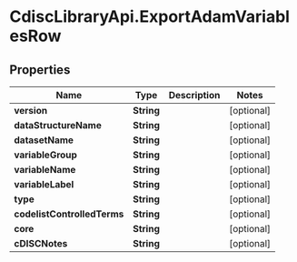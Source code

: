 # CdiscLibraryApi.ExportAdamVariablesRow

## Properties

Name | Type | Description | Notes
------------ | ------------- | ------------- | -------------
**version** | **String** |  | [optional] 
**dataStructureName** | **String** |  | [optional] 
**datasetName** | **String** |  | [optional] 
**variableGroup** | **String** |  | [optional] 
**variableName** | **String** |  | [optional] 
**variableLabel** | **String** |  | [optional] 
**type** | **String** |  | [optional] 
**codelistControlledTerms** | **String** |  | [optional] 
**core** | **String** |  | [optional] 
**cDISCNotes** | **String** |  | [optional] 


